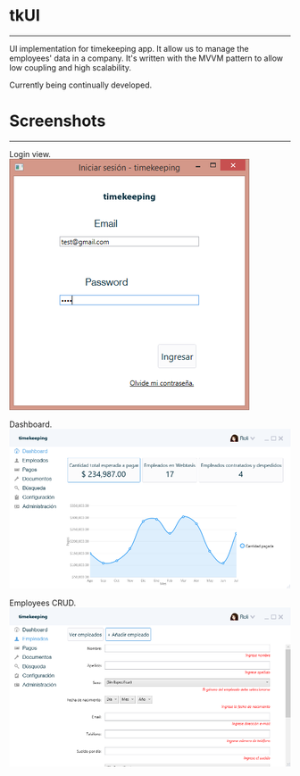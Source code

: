 # tkUI
------
UI implementation for timekeeping app. It allow us to manage the employees' data in a company.
It's written with the MVVM pattern to allow low coupling and high scalability.

Currently being continually developed.

# Screenshots
------
Login view.
![](https://github.com/yureru/yureru.github.io/blob/master/assets/images/timekeeping_login.png)

Dashboard.
![](https://github.com/yureru/yureru.github.io/blob/master/assets/images/timekeeping_dashboard.png)

Employees CRUD.
![](https://github.com/yureru/yureru.github.io/blob/master/assets/images/timekeeping_employees_crud.png)
